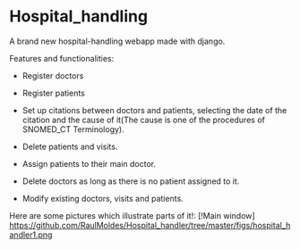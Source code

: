 # Hospital_handling
A brand new hospital-handling webapp made with django.

Features and functionalities:

- Register doctors

- Register patients

- Set up citations between doctors and patients, selecting the date of the citation and the cause of it(The cause is one of the procedures of SNOMED_CT Terminology).

- Delete patients and visits.

- Assign patients to their main doctor.

- Delete doctors as long as there is no patient assigned to it.

- Modify existing doctors, visits and patients.

Here are some pictures which illustrate parts of it!:
[!Main window]
https://github.com/RaulMoldes/Hospital_handler/tree/master/figs/hospital_handler1.png
